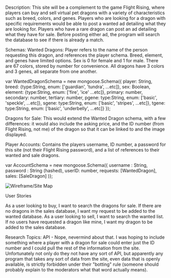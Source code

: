 
Description:
	This site will be a complement to the game Flight Rising, where players can buy and sell virtual pet dragons with a variety of characteristics such as breed, colors, and genes. Players who are looking for a dragon with specific requirements would be able to post a wanted ad detailing what they are looking for. Players who have a rare dragon can post an ad detailing what they have for sale. Before posting either ad, the program will search the database to see if there is already a match.


Schemas:
	Wanted Dragons: Player refers to the name of the person requesting this dragon, and references the player schema. Breed, element, and genes have limited options. Sex is 0 for female and 1 for male. There are 67 colors, stored by number for convenience. All dragons have 3 colors and 3 genes, all separate from one another.

var WantedDragonSchema = new mongoose.Schema({ 
	player: String, 
	breed: {type:String, enum: ['guardian', 'tundra', ...etc]},
	sex: Boolean,
	element: {type:String, enum: ['fire', 'ice' ...etc]},
	primary: number,
	secondary: number,
	tertiary: number,
	pgene: type:String, enum: ['basic', 'speckle', ...etc]},
	sgene: type:String, enum: ['basic', 'stripes', ...etc]},
	tgene: type:String, enum: ['basic', 'underbelly', ...etc]}
	});
	
Dragons for Sale: This would extend the Wanted Dragon schema, with a few differences: it would also include the asking price, and the ID number (from Flight Rising, not me) of the dragon so that it can be linked to and the image displayed. 

Player Accounts: Contains the players username, ID number, a password for this site (not their Flight Rising password), and a list of references to their wanted and sale dragons.

var AccountSchema = new mongoose.Schema({
	username : String,
	password : String (hashed),
	userID: number,
	requests: [WantedDragon],
	sales:  [SaleDragon]
	)};
	

![Wireframe/Site Map](/documentation/wireframe.png?raw=true "Site Map and Wireframe")
	
	

User Stories

As a user looking to buy, I want to search the dragons for sale. If there are no dragons in the sales database, I want my request to be added to the wanted database.
As a user looking to sell, I want to search the wanted list. If no users have requested a dragon like mine, I want my dragon to be added to the sales database.



Research Topics:
	API - Nope, nevermind about that. I was hoping to include something where a player with a dragon for sale could enter just the ID number and I could pull the rest of the information from the site. Unfortunately not only do they not have any sort of API, but apparently any program that takes any sort of data from the site, even data that is openly available, is strictly forbidden under their "botting" rule (someone should probably explain to the moderators what that word actually means).
